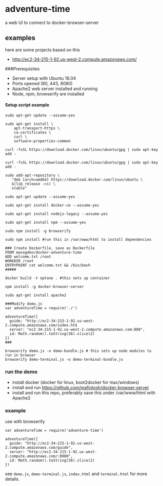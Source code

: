 # adventure-time

a web UI to connect to docker-browser-server

## examples

here are some projects based on this

- http://ec2-34-215-1-92.us-west-2.compute.amazonaws.com/

###Prerequisites
- Server setup with Ubuntu 16.04
- Ports opened (80, 443, 8080)
- Apache2 web server installed and running
- Node, npm, browserify are installed

#### Setup script example
```
sudo apt-get update --assume-yes

sudo apt-get install \
    apt-transport-https \
    ca-certificates \
    curl \
    software-properties-common

curl -fsSL https://download.docker.com/linux/ubuntu/gpg | sudo apt-key add -

curl -fsSL https://download.docker.com/linux/ubuntu/gpg | sudo apt-key add -

sudo add-apt-repository \
   "deb [arch=amd64] https://download.docker.com/linux/ubuntu \
   $(lsb_release -cs) \
   stable"

sudo apt-get update --assume-yes

sudo apt-get install docker-ce --assume-yes

sudo apt-get install nodejs-legacy --assume-yes

sudo apt-get install npm --assume-yes

sudo npm install -g browserify

sudo npm install #run this in /var/www/html to install dependencies

### Create Dockerfile, save as Dockerfile
FROM maxogden/docker-adventure-time
ADD welcome.txt /root
WORKDIR /root
ENTRYPOINT cat welcome.txt && /bin/bash
#####

docker build -t optane . #this sets up container

npm install -g docker-browser-server

sudo apt-get install apache2

###Modify demo.js 
var adventureTime = require('./')

adventureTime({
  guide: "http://ec2-34-215-1-92.us-west-2.compute.amazonaws.com/index.ht$
  server: "ec2-34-215-1-92.us-west-2.compute.amazonaws.com:800",
  id: Math.random().toString(36).slice(2)
})
###

browserify demo.js -o demo-bundle.js # this sets up node modules to run in browser
browserify demo-terminal.js -o demo-terminal-bundle.js

```

### run the demo

- install docker (docker for linux, boot2docker for mac/windows)
- install and run https://github.com/mafintosh/docker-browser-server
- install and run this repo, preferably save this under /var/www/html with Apache2

### example

use with browserify

```JS
var adventureTime = require('adventure-time')

adventureTime({
  guide: "http://ec2-34-215-1-92.us-west-2.compute.amazonaws.com/guide",
  server: "http://ec2-34-215-1-92.us-west-2.compute.amazonaws.com/:8080",
  id: Math.random().toString(36).slice(2)
})
```

see `demo.js`, `demo-terminal.js`, `index.html` and `terminal.html` for more details.
